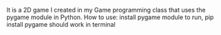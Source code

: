 It is a 2D game I created in my Game programming class that uses the pygame module in Python.
How to use:
install pygame module to run,
pip install pygame should work in terminal
